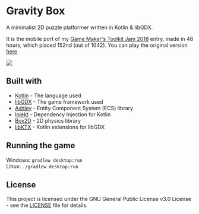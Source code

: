 # Gravity Box
A minimalist 2D puzzle platformer written in Kotlin & libGDX. 

It is the mobile port of my [Game Maker's Toolkit Jam 2018](https://itch.io/jam/gmtk-2018) entry, made in 48 hours, which placed 152nd (out of 1042). You can play the original version [here](https://luca1152.itch.io/gravity-box). 

![](https://i.imgur.com/0Hg4uK4.gif)

## Built with
- [Kotlin](https://kotlinlang.org/) - The language used
- [libGDX](https://libgdx.badlogicgames.com/) - The game framework used
- [Ashley](https://github.com/libgdx/ashley/wiki) - Entity Component System (ECS) library
- [Injekt](https://github.com/kohesive/injekt) - Dependency Injection for Kotlin
- [Box2D](https://github.com/libgdx/libgdx/wiki/Box2d) - 2D physics library
- [libKTX](https://github.com/libktx/ktx) - Kotlin extensions for libGDX

## Running the game
Windows: `gradlew desktop:run`  
Linux: `./gradlew desktop:run`

## License
This project is licensed under the GNU General Public License v3.0 License - see the [LICENSE](https://github.com/Luca1152/gravity-box/blob/master/LICENSE) file for details.
